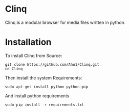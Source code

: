 Clinq
=====

Clinq is a modular browser for media files written in python.

Installation
============

To install Clinq from Source:

```
git clone https://github.com/Ahn1/Clinq.git
cd Clinq
```


Then install the system Requirements:
```
sudo apt-get install python python-pip

```


And install python requirements
```
sudo pip install -r requirements.txt
```